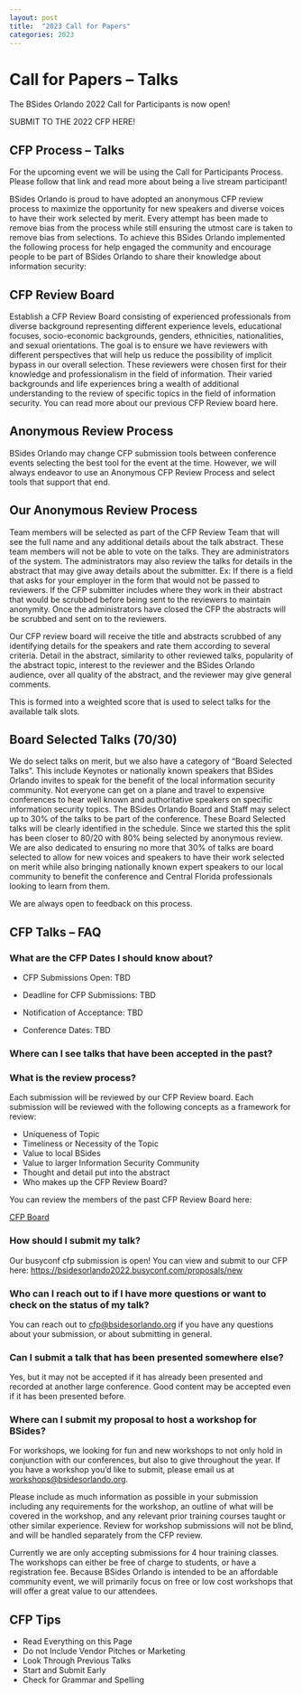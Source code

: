 ```yaml
---
layout: post
title:  "2023 Call for Papers"
categories: 2023
---
```

# Call for Papers – Talks
The BSides Orlando 2022 Call for Participants is now open!

SUBMIT TO THE 2022 CFP HERE!

## CFP Process – Talks
For the upcoming event we will be using the Call for Participants Process. Please follow that link and read more about being a live stream participant!

BSides Orlando is proud to have adopted an anonymous CFP review process to maximize the opportunity for new speakers and diverse voices to have their work selected by merit. Every attempt has been made to remove bias from the process while still ensuring the utmost care is taken to remove bias from selections. To achieve this BSides Orlando implemented the following process for help engaged the community and encourage people to be part of BSides Orlando to share their knowledge about information security:

## CFP Review Board
Establish a CFP Review Board consisting of experienced professionals from diverse background representing different experience levels, educational focuses, socio-economic backgrounds, genders, ethnicities, nationalities, and sexual orientations. The goal is to ensure we have reviewers with different perspectives that will help us reduce the possibility of implicit bypass in our overall selection. These reviewers were chosen first for their knowledge and professionalism in the field of information. Their varied backgrounds and life experiences bring a wealth of additional understanding to the review of specific topics in the field of information security. You can read more about our previous CFP Review board here.

## Anonymous Review Process
BSides Orlando may change CFP submission tools between conference events selecting the best tool for the event at the time. However, we will always endeavor to use an Anonymous CFP Review Process and select tools that support that end.

## Our Anonymous Review Process
Team members will be selected as part of the CFP Review Team that will see the full name and any additional details about the talk abstract. These team members will not be able to vote on the talks. They are administrators of the system. The administrators may also review the talks for details in the abstract that may give away details about the submitter. Ex: If there is a field that asks for your employer in the form that would not be passed to reviewers. If the CFP submitter includes where they work in their abstract that would be scrubbed before being sent to the reviewers to maintain anonymity. Once the administrators have closed the CFP the abstracts will be scrubbed and sent on to the reviewers.

Our CFP review board will receive the title and abstracts scrubbed of any identifying details for the speakers and rate them according to several criteria. Detail in the abstract, similarity to other reviewed talks, popularity of the abstract topic, interest to the reviewer and the BSides Orlando audience, over all quality of the abstract, and the reviewer may give general comments.

This is formed into a weighted score that is used to select talks for the available talk slots.

## Board Selected Talks (70/30)

We do select talks on merit, but we also have a category of “Board Selected Talks”. This include Keynotes or nationally known speakers that BSides Orlando invites to speak for the benefit of the local information security community. Not everyone can get on a plane and travel to expensive conferences to hear well known and authoritative speakers on specific information security topics. The BSides Orlando Board and Staff may select up to 30% of the talks to be part of the conference. These Board Selected talks will be clearly identified in the schedule. Since we started this the split has been closer to 80/20 with 80% being selected by anonymous review. We are also dedicated to ensuring no more that 30% of talks are board selected to allow for new voices and speakers to have their work selected on merit while also bringing nationally known expert speakers to our local community to benefit the conference and Central Florida professionals looking to learn from them.

We are always open to feedback on this process.

## CFP Talks – FAQ

### What are the CFP Dates I should know about?

* CFP Submissions Open: TBD

* Deadline for CFP Submissions: TBD

* Notification of Acceptance: TBD

* Conference Dates: TBD

### Where can I see talks that have been accepted in the past?

[YouTube]: https://www.youtube.com/channel/UC6avYrvlXYAKHCBdxjj9L0w

### What is the review process?

Each submission will be reviewed by our CFP Review board. Each submission will be reviewed with the following concepts as a framework for review:

* Uniqueness of Topic
* Timeliness or Necessity of the Topic
* Value to local BSides
* Value to larger Information Security Community
* Thought and detail put into the abstract
* Who makes up the CFP Review Board?

You can review the members of the past CFP Review Board here:

[Members]: /cfp-board/


<a href="{{ site.baseurl }}/cfp-board/">CFP Board</a>

### How should I submit my talk?

Our busyconf cfp submission is open! You can view and submit to our CFP here: https://bsidesorlando2022.busyconf.com/proposals/new


### Who can I reach out to if I have more questions or want to check on the status of my talk?

You can reach out to cfp@bsidesorlando.org if you have any questions about your submission, or about submitting in general.

### Can I submit a talk that has been presented somewhere else?

Yes, but it may not be accepted if it has already been presented and recorded at another large conference. Good content may be accepted even if it has been presented before.

### Where can I submit my proposal to host a workshop for BSides?

For workshops, we looking for fun and new workshops to not only hold in conjunction with our conferences, but also to give throughout the year. If you have a workshop you’d like to submit, please email us at workshops@bsidesorlando.org.

Please include as much information as possible in your submission including any requirements for the workshop, an outline of what will be covered in the workshop, and any relevant prior training courses taught or other similar experience. Review for workshop submissions will not be blind, and will be handled separately from the CFP review.

Currently we are only accepting submissions for 4 hour training classes. The workshops can either be free of charge to students, or have a registration fee. Because BSides Orlando is intended to be an affordable community event, we will primarily focus on free or low cost workshops that will offer a great value to our attendees.

## CFP Tips
* Read Everything on this Page
* Do not Include Vendor Pitches or Marketing
* Look Through Previous Talks
* Start and Submit Early
* Check for Grammar and Spelling
